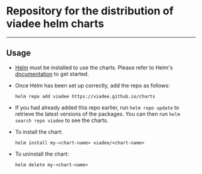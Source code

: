 # Repository for the distribution of viadee helm charts
___________________________________________

## **Usage**

* [Helm](https://helm.sh) must be installed to use the charts.  Please refer to
Helm's [documentation](https://helm.sh/docs) to get started.

* Once Helm has been set up correctly, add the repo as follows:
  
    `helm repo add viadee https://viadee.github.io/charts`

* If you had already added this repo earlier, run `helm repo update` to retrieve
the latest versions of the packages.  You can then run `helm search repo
viadee` to see the charts.

* To install the <chart-name> chart:

    `helm install my-<chart-name> viadee/<chart-name>`

* To uninstall the chart:

    `helm delete my-<chart-name>`
